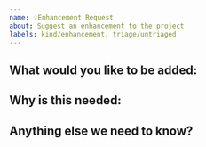 ```yaml
---
name: 💡Enhancement Request
about: Suggest an enhancement to the project
labels: kind/enhancement, triage/untriaged
---
```


<!-- Please only use this template for submitting enhancement requests -->

## What would you like to be added:

## Why is this needed:

## Anything else we need to know?

